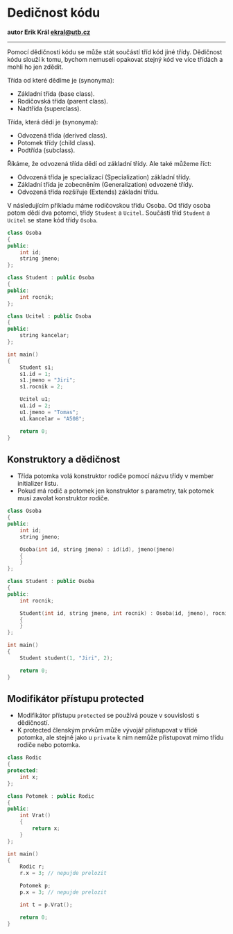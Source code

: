 # Dedičnost kódu

**autor Erik Král ekral@utb.cz**

---

Pomocí dědičnosti kódu se může stát součástí tříd kód jiné třídy. Dědičnost kódu slouží k tomu, bychom nemuseli opakovat stejný kód ve více třídách a mohli ho jen zdědit.

Třída od které dědíme je (synonyma):
- Základní třída (base class).
- Rodičovská třída (parent class).
- Nadtřída (superclass).

Třída, která dědí je (synonyma):
- Odvozená třída (derived class).
- Potomek třídy (child class).
- Podtřída (subclass).

Říkáme, že odvozená třída dědí od základní třídy. Ale také můžeme říct:
- Odvozená třída je specializací  (Specialization) základní třídy.
- Základní třída je zobecněním (Generalization) odvozené třídy.
- Odvozená třída rozšířuje (Extends) základní třídu.

V následujícím příkladu máme rodičovskou třídu Osoba. Od třídy osoba potom dědí dva potomci, třídy `Student` a `Ucitel`. Součástí tříd `Student` a `Ucitel` se stane kód třídy `Osoba`.

```c++
class Osoba
{
public:
    int id;
    string jmeno;
};

class Student : public Osoba
{
public:
    int rocnik;
};

class Ucitel : public Osoba
{
public:
    string kancelar;
};

int main()
{
    Student s1;
    s1.id = 1;
    s1.jmeno = "Jiri";
    s1.rocnik = 2;

    Ucitel u1;
    u1.id = 2;
    u1.jmeno = "Tomas";
    u1.kancelar = "A508";

    return 0;
}
```

## Konstruktory a dědičnost

- Třída potomka volá konstruktor rodiče pomocí názvu třídy v member initializer listu.
- Pokud má rodič a potomek jen konstruktor s parametry, tak potomek musí zavolat konstruktor rodiče.

```c++
class Osoba
{
public:
    int id;
    string jmeno;

    Osoba(int id, string jmeno) : id(id), jmeno(jmeno)
    {
    }
};

class Student : public Osoba
{
public:
    int rocnik;

    Student(int id, string jmeno, int rocnik) : Osoba(id, jmeno), rocnik(rocnik)
    {
    }
};

int main()
{
    Student student(1, "Jiri", 2);

    return 0;
}
```

## Modifikátor přístupu protected

- Modifikátor přístupu `protected` se používá pouze v souvislosti s dědičností.
- K protected členským prvkům může vývojář přistupovat v třídě potomka, ale stejně jako u `private` k nim nemůže přistupovat mimo třídu rodiče nebo potomka.

```c++
class Rodic
{
protected:
    int x;
};

class Potomek : public Rodic
{
public:
    int Vrat()
    {
        return x;
    }
};

int main()
{
    Rodic r;
    r.x = 3; // nepujde prelozit

    Potomek p;
    p.x = 3; // nepujde prelozit

    int t = p.Vrat();

    return 0;
}
```

